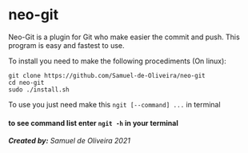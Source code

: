 # neo-git

Neo-Git is a plugin for Git who make easier
the commit and push. This program is easy 
and fastest to use.

To install you need to make the following
procediments (On linux):
	
	git clone https://github.com/Samuel-de-Oliveira/neo-git
	cd neo-git
	sudo ./install.sh

To use you just need make this `ngit [--command] ...` in terminal	

#### to see command list enter `ngit -h` in your terminal
*<strong>Created by:</strong> Samuel de Oliveira 2021*
